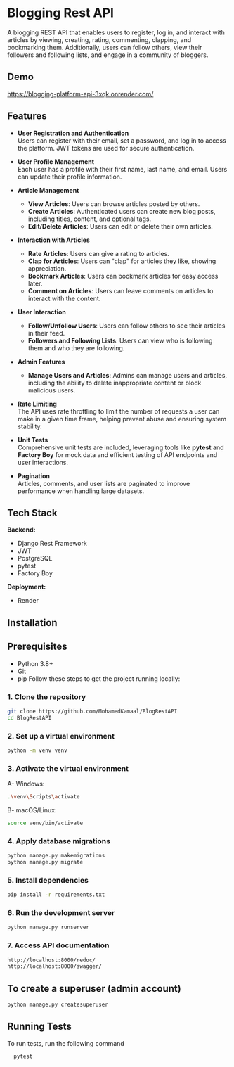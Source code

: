 
# Blogging Rest API
A blogging REST API that enables users to register, log in, and interact with articles by viewing, creating, rating, commenting, clapping, and bookmarking them. Additionally, users can follow others, view their followers and following lists, and engage in a community of bloggers.


## Demo

https://blogging-platform-api-3xqk.onrender.com/


## Features

- **User Registration and Authentication**  
  Users can register with their email, set a password, and log in to access the platform. JWT tokens are used for secure authentication.

- **User Profile Management**  
  Each user has a profile with their first name, last name, and email. Users can update their profile information.

- **Article Management**  
  - **View Articles**: Users can browse articles posted by others.
  - **Create Articles**: Authenticated users can create new blog posts, including titles, content, and optional tags.
  - **Edit/Delete Articles**: Users can edit or delete their own articles.

- **Interaction with Articles**  
  - **Rate Articles**: Users can give a rating to articles.
  - **Clap for Articles**: Users can "clap" for articles they like, showing appreciation.
  - **Bookmark Articles**: Users can bookmark articles for easy access later.
  - **Comment on Articles**: Users can leave comments on articles to interact with the content.

- **User Interaction**  
  - **Follow/Unfollow Users**: Users can follow others to see their articles in their feed.
  - **Followers and Following Lists**: Users can view who is following them and who they are following.

- **Admin Features**  
  - **Manage Users and Articles**: Admins can manage users and articles, including the ability to delete inappropriate content or block malicious users.

- **Rate Limiting**  
  The API uses rate throttling to limit the number of requests a user can make in a given time frame, helping prevent abuse and ensuring system stability.

- **Unit Tests**  
  Comprehensive unit tests are included, leveraging tools like **pytest** and **Factory Boy** for mock data and efficient testing of API endpoints and user interactions.

- **Pagination**  
  Articles, comments, and user lists are paginated to improve performance when handling large datasets.


## Tech Stack

**Backend:**
- Django Rest Framework
- JWT
- PostgreSQL
- pytest
- Factory Boy

**Deployment:**
- Render

## Installation

## Prerequisites
- Python 3.8+
- Git
- pip
Follow these steps to get the project running locally:

### 1. Clone the repository

```bash
git clone https://github.com/MohamedKamaal/BlogRestAPI
cd BlogRestAPI
```
### 2. Set up a virtual environment

```bash
python -m venv venv
```
### 3. Activate the virtual environment
A- Windows:

```bash
.\venv\Scripts\activate
```

B- macOS/Linux:

```bash
source venv/bin/activate
```
### 4. Apply database migrations
```bash
python manage.py makemigrations
python manage.py migrate
```

### 5. Install dependencies
```bash
pip install -r requirements.txt
```

### 6. Run the development server
```bash
python manage.py runserver
```
### 7. Access API documentation
```bash
http://localhost:8000/redoc/
http://localhost:8000/swagger/
```


## To create a superuser (admin account)
```bash
python manage.py createsuperuser
```

## Running Tests

To run tests, run the following command

```bash
  pytest 
```


